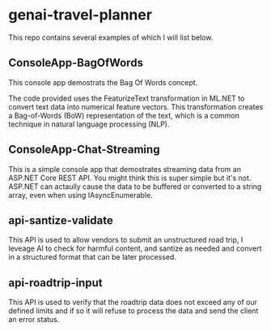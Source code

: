 # genai-travel-planner
This repo contains several examples of which I will list below.

## ConsoleApp-BagOfWords
This console app demostrats the Bag Of Words concept.

The code provided uses the FeaturizeText transformation in ML.NET to convert text data into numerical feature vectors. This transformation creates a Bag-of-Words (BoW) representation of the text, which is a common technique in natural language processing (NLP).

## ConsoleApp-Chat-Streaming
This is a simple console app that demostrates streaming data from an ASP.NET Core REST API. You might think this is super simple but it's not. ASP.NET can actaully cause the data to be buffered or converted to a string array, even when using IAsyncEnumerable.

## api-santize-validate
This API is used to allow vendors to submit an unstructured road trip, I leveage AI to check for harmful content, and santize as needed and convert in a structured format that can be later processed.

## api-roadtrip-input
This API is used to verify that the roadtrip data does not exceed any of our defined limits and if so it will refuse to process the data and send the client an error status.

